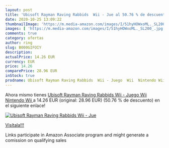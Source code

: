 ```yaml
---
layout: post
title: 'Ubisoft Rayman Raving Rabbids  Wii - Jue al 50.76 % de descuento'
date: 2020-10-25 13:09:22
thumbnailImage: 'https://m.media-amazon.com/images/I/51hyHOWxoML._SL200_.jpg'
images: [ 'https://m.media-amazon.com/images/I/51hyHOWxoML._SL200_.jpg' ]
comments: true
category: ofertas
author: ring
slug: B000GIFOIY
description:
actualPrice: 14.26 EUR
currency: EUR
price: 14.26
comparePrice: 28.96 EUR
inStock: true
prodname: Ubisoft Rayman Raving Rabbids  Wii - Juego  Wii  Nintendo Wii 
---
```


Ahora mismo tienes [Ubisoft Rayman Raving Rabbids  Wii - Juego  Wii  Nintendo Wii ](https://www.amazon.es/dp/B000GIFOIY/?tag=tolees-21) a 14.26 EUR (original: 28.96 EUR) (50.76 %  de descuento) en el siguiente enlace!

[![Ubisoft Rayman Raving Rabbids  Wii - Jue](https://m.media-amazon.com/images/I/51hyHOWxoML._SL200_.jpg)](https://www.amazon.es/dp/B000GIFOIY/?tag=tolees-21)

[Visítala!!!](https://www.amazon.es/dp/B000GIFOIY/?tag=tolees-21)

Links participate in Amazon Associate program and might generate a comission on qualifying sales

